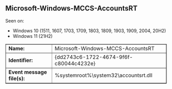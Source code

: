 ## Microsoft-Windows-MCCS-AccountsRT

Seen on:
* Windows 10 (1511, 1607, 1703, 1709, 1803, 1809, 1903, 1909, 2004, 20H2)
* Windows 11 (21H2)

<table border="1" class="docutils">
  <tbody>
    <tr>
      <td><b>Name:</b></td>
      <td>Microsoft-Windows-MCCS-AccountsRT</td>
    </tr>
    <tr>
      <td><b>Identifier:</b></td>
      <td>{dd2743c6-1722-4674-9f6f-c80044c4232e}</td>
    </tr>
    <tr>
      <td><b>Event message file(s):</b></td>
      <td>%systemroot%\system32\accountsrt.dll</td>
    </tr>
  </tbody>
</table>

&nbsp;

